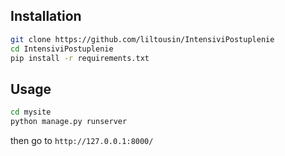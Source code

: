 ## Installation
```bash
git clone https://github.com/liltousin/IntensiviPostuplenie
cd IntensiviPostuplenie
pip install -r requirements.txt
```
## Usage
```bash
cd mysite
python manage.py runserver
```
then go to
`http://127.0.0.1:8000/`